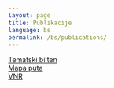 ```yaml
---
layout: page
title: Publikacije
language: bs
permalink: /bs/publications/
---
```


<div class="publications">
<a href="http://bhas.gov.ba/data/Publikacije/Bilteni/2019/SDG_00_2018_TB_0_BS.pdf" target="_blank">Tematski bilten</a><br>
<a href="http://bhas.gov.ba/data/Publikacije/Metodologije/SDG_00_2020_MD_0_BS.pdf" target="_blank">Mapa puta</a><br>
<a href="http://bhas.gov.ba/data/Publikacije/Metodologije/SDG_00_2019_MD_0_BS.pdf" target="_blank">VNR</a><br>
</div>
